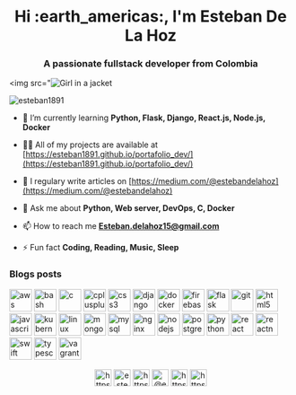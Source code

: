 <h1 align="center">Hi :earth_americas:, I'm Esteban De La Hoz</h1>
<h3 align="center">A passionate fullstack developer from Colombia</h3>

<img src="<img src="https://raw.githubusercontent.com/Esteban1891/portafolio_dev/00d4abb5a8f473792220f3ba9b398cc5998f8843/images/1-img.svg" alt="Girl in a jacket">


<p align="left"> <img src="https://komarev.com/ghpvc/?username=esteban1891" alt="esteban1891" /> </p>

- 🌱 I’m currently learning **Python, Flask, Django, React.js, Node.js, Docker**

- 👨‍💻 All of my projects are available at [https://esteban1891.github.io/portafolio_dev/](https://esteban1891.github.io/portafolio_dev/)

- 📝 I regulary write articles on [https://medium.com/@estebandelahoz](https://medium.com/@estebandelahoz)

- 💬 Ask me about **Python, Web server, DevOps, C, Docker**

- 📫 How to reach me **Esteban.delahoz15@gmail.com**

- ⚡ Fun fact **Coding, Reading, Music, Sleep**

### Blogs posts
<!-- BLOG-POST-LIST:START -->
<!-- BLOG-POST-LIST:END -->

<p align="left"><img src="https://devicons.github.io/devicon/devicon.git/icons/amazonwebservices/amazonwebservices-original-wordmark.svg" alt="aws" width="40" height="40"/> <img src="https://www.vectorlogo.zone/logos/gnu_bash/gnu_bash-icon.svg" alt="bash" width="40" height="40"/> <img src="https://devicons.github.io/devicon/devicon.git/icons/c/c-original.svg" alt="c" width="40" height="40"/> <img src="https://devicons.github.io/devicon/devicon.git/icons/cplusplus/cplusplus-original.svg" alt="cplusplus" width="40" height="40"/> <img src="https://devicons.github.io/devicon/devicon.git/icons/css3/css3-original-wordmark.svg" alt="css3" width="40" height="40"/> <img src="https://devicons.github.io/devicon/devicon.git/icons/django/django-original.svg" alt="django" width="40" height="40"/> <img src="https://devicons.github.io/devicon/devicon.git/icons/docker/docker-original-wordmark.svg" alt="docker" width="40" height="40"/> <img src="https://www.vectorlogo.zone/logos/firebase/firebase-icon.svg" alt="firebase" width="40" height="40"/> <img src="https://www.vectorlogo.zone/logos/pocoo_flask/pocoo_flask-icon.svg" alt="flask" width="40" height="40"/> <img src="https://www.vectorlogo.zone/logos/git-scm/git-scm-icon.svg" alt="git" width="40" height="40"/> <img src="https://devicons.github.io/devicon/devicon.git/icons/html5/html5-original-wordmark.svg" alt="html5" width="40" height="40"/> <img src="https://devicons.github.io/devicon/devicon.git/icons/javascript/javascript-original.svg" alt="javascript" width="40" height="40"/> <img src="https://www.vectorlogo.zone/logos/kubernetes/kubernetes-icon.svg" alt="kubernetes" width="40" height="40"/> <img src="https://devicons.github.io/devicon/devicon.git/icons/linux/linux-original.svg" alt="linux" width="40" height="40"/> <img src="https://devicons.github.io/devicon/devicon.git/icons/mongodb/mongodb-original-wordmark.svg" alt="mongodb" width="40" height="40"/> <img src="https://devicons.github.io/devicon/devicon.git/icons/mysql/mysql-original-wordmark.svg" alt="mysql" width="40" height="40"/> <img src="https://devicons.github.io/devicon/devicon.git/icons/nginx/nginx-original.svg" alt="nginx" width="40" height="40"/> <img src="https://devicons.github.io/devicon/devicon.git/icons/nodejs/nodejs-original-wordmark.svg" alt="nodejs" width="40" height="40"/> <img src="https://devicons.github.io/devicon/devicon.git/icons/postgresql/postgresql-original-wordmark.svg" alt="postgresql" width="40" height="40"/> <img src="https://devicons.github.io/devicon/devicon.git/icons/python/python-original.svg" alt="python" width="40" height="40"/> <img src="https://devicons.github.io/devicon/devicon.git/icons/react/react-original-wordmark.svg" alt="react" width="40" height="40"/> <img src="https://reactnative.dev/img/header_logo.svg" alt="reactnative" width="40" height="40"/> <img src="https://devicons.github.io/devicon/devicon.git/icons/swift/swift-original-wordmark.svg" alt="swift" width="40" height="40"/> <img src="https://devicons.github.io/devicon/devicon.git/icons/typescript/typescript-original.svg" alt="typescript" width="40" height="40"/> <img src="https://www.vectorlogo.zone/logos/vagrantup/vagrantup-icon.svg" alt="vagrant" width="40" height="40"/></p>

<p align="center">
<a href="https://dev.to/https://dev.to/esteban1891" target="blank"><img align="center" src="https://cdn.jsdelivr.net/npm/simple-icons@3.0.1/icons/dev-dot-to.svg" alt="https://dev.to/esteban1891" height="30" width="30" /></a>
<a href="https://twitter.com/https://twitter.com/Esteban18911" target="blank"><img align="center" src="https://cdn.jsdelivr.net/npm/simple-icons@3.0.1/icons/twitter.svg" alt="esteban18911" height="30" width="30" /></a>
<a href="https://stackoverflow.com/users/https://stackoverflow.com/users/13212605/esteban" target="blank"><img align="center" src="https://cdn.jsdelivr.net/npm/simple-icons@3.0.1/icons/stackoverflow.svg" alt="https://stackoverflow.com/users/13212605/esteban" height="30" width="30" /></a>
<a href="https://medium.com/@estebandelahoz" target="blank"><img align="center" src="https://cdn.jsdelivr.net/npm/simple-icons@3.0.1/icons/medium.svg" alt="@estebandelahoz" height="30" width="30" /></a>
<a href="https://www.youtube.com/c/https://www.youtube.com/channel/ucpwffrwsjnf6qegbv-liqww?view_as=subscriber" target="blank"><img align="center" src="https://cdn.jsdelivr.net/npm/simple-icons@3.0.1/icons/youtube.svg" alt="https://www.youtube.com/channel/ucpwffrwsjnf6qegbv-liqww?view_as=subscriber" height="30" width="30" /></a>
<a href="https://linkedin.com/in/https://www.linkedin.com/in/esteban-de-la-hoz-romero-b6270017b/" target="blank"><img align="center" src="https://cdn.jsdelivr.net/npm/simple-icons@3.0.1/icons/linkedin.svg" alt="https://www.linkedin.com/in/esteban-de-la-hoz-romero-b6270017b/" height="30" width="30" /></a>
</p>
